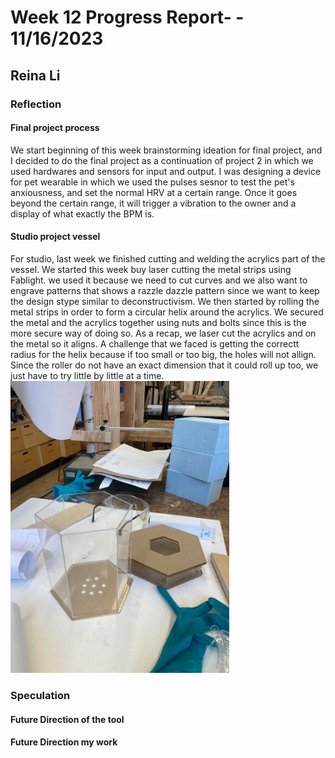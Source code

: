 # Week 12 Progress Report- - 11/16/2023

## Reina Li

### Reflection
#### Final project process
We start beginning of this week brainstorming ideation for final project, and I decided to do the final project as a continuation of project 2 in which we used hardwares and sensors for input and output. I was designing a device for pet wearable in which we used the pulses sesnor to test the pet's anxiousness, and set the normal HRV at a certain range. Once it goes beyond the certain range, it will trigger a vibration to the owner and a display of what exactly the BPM is. 

#### Studio project vessel
For studio, last week we finished cutting and welding the acrylics part of the vessel. We started this week buy laser cutting the metal strips using Fablight. we used it because we need to cut curves and we also want to engrave patterns that shows a razzle dazzle pattern since we want to keep the design stype similar to deconstructivism. 
We then started by rolling the metal strips in order to form a circular helix around the acrylics. We secured the metal and the acrylics together using nuts and bolts since this is the more secure way of doing so. As a recap, we laser cut the acrylics and on the metal so it aligns. A challenge that we faced is getting the correctt radius for the helix because if too small or too big, the holes will not allign. Since the roller do not have an exact dimension that it could roll up too, we just have to try little by little at a time. 
<img src="https://github.com/Berkeley-MDes/tdf-fa23-reinali/blob/main/weekly-reports/391164891889938354.jpg" alt="Alt Text" width="350"> 

### Speculation
#### Future Direction of the tool

#### Future Direction my work
